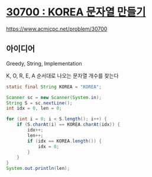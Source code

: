 # [30700 : KOREA 문자열 만들기](https://www.acmicpc.net/problem/30700)
https://www.acmicpc.net/problem/30700

## 아이디어
Greedy, String, Implementation

K, O, R, E, A 순서대로 나오는 문자열 개수를 찾는다
```java
static final String KOREA = "KOREA";

Scanner sc = new Scanner(System.in);
String S = sc.nextLine();
int idx = 0, len = 0;

for (int i = 0; i < S.length(); i++) {
    if (S.charAt(i) == KOREA.charAt(idx)) {
        idx++;
        len++;
        if (idx == KOREA.length()) {
            idx = 0;
        }
    }
}
System.out.println(len);
```